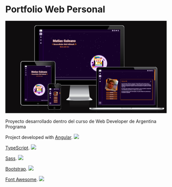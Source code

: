 # Portfolio Web Personal

<img src="https://raw.githubusercontent.com/MatiGaleano/Portfolio-Frontend/main/src/assets/images/projects/portfolio_01.png" width="600px" />

<p>Proyecto desarrollado dentro del curso de Web Developer de Argentina Programa</p>

Project developed with 
[Angular](https://angular.io/).
<img src="https://img.icons8.com/color/344/angularjs.png" width="25px"/>

[TypeScript](https://www.typescriptlang.org/).
<img src="https://img.icons8.com/color/452/typescript.png" width="80px"/>

[Sass](https://sass-lang.com/).
<img src="https://img.icons8.com/color/452/sass.png" width="25px"/>

[Bootstrap](https://getbootstrap.com/).
<img src="https://es.m.wikipedia.org/wiki/Archivo:Bootstrap_logo.svg" width="25px"/>

[Font Awesome](https://fontawesome.com/).
<img src="https://commons.wikimedia.org/wiki/File:Font_Awesome_logomark_blue.svg" width="25px"/>

